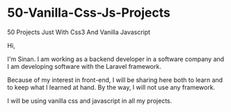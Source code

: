 # 50-Vanilla-Css-Js-Projects
50 Projects Just With Css3 And Vanilla Javascript


Hi, 

I'm Sinan. I am working as a backend developer in a software company and I am developing software with the Laravel framework. 

Because of my interest in front-end, I will be sharing here both to learn and to keep what I learned at hand. By the way, I will not use any framework. 

I will be using vanilla css and javascript in all my projects.
